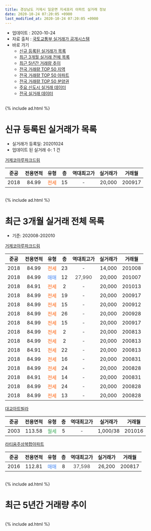 ```yaml
---
title: 경상남도 거제시 일운면 지세포리 아파트 실거래 정보
date: 2020-10-24 07:20:05 +0900
last_modified_at: 2020-10-24 07:20:05 +0900
---
```


* 업데이트 : 2020-10-24
* 자료 출처 : [국토교통부 실거래가 공개시스템](http://rt.molit.go.kr)
* 바로 가기
    * [신규 등록된 실거래가 목록](#신규-등록된-실거래가-목록)
    * [최근 3개월 실거래 전체 목록](#최근-3개월-실거래-전체-목록)
    * [최근 5년간 거래량 추이](#최근-5년간-거래량-추이)
    * [전국 거래량 TOP 50 지역](https://inasie.github.io/apt-trade-info/최근-3개월-전국에서-가장-거래가-많이-발생한-지역)
    * [전국 거래량 TOP 50 아파트](https://inasie.github.io/apt-trade-info/최근-3개월-전국에서-가장-거래가-많이-발생한-아파트)
    * [전국 거래량 TOP 50 분양권](https://inasie.github.io/apt-trade-info/최근-3개월-전국에서-가장-거래가-많이-발생한-분양권)
    * [주요 신도시 실거래 데이터](https://inasie.github.io/apt-trade-info/주요-신도시)
    * [전국 실거래 데이터](https://inasie.github.io/apt-trade-info/전국)
<br>
{% include ad.html %}
<br>

# 신규 등록된 실거래가 목록
* 실거래가 등록일: 20201024
* 업데이트 된 실거래 수: 1 건


[거제코아루파크드림](https://search.naver.com/search.naver?query=%EA%B2%BD%EC%83%81%EB%82%A8%EB%8F%84+%EA%B1%B0%EC%A0%9C%EC%8B%9C+%EC%9D%BC%EC%9A%B4%EB%A9%B4+%EC%A7%80%EC%84%B8%ED%8F%AC%EB%A6%AC+%EA%B1%B0%EC%A0%9C%EC%BD%94%EC%95%84%EB%A3%A8%ED%8C%8C%ED%81%AC%EB%93%9C%EB%A6%BC)

|준공|전용면적|유형|층|역대최고가|실거래가|거래월|
|:---:|:---:|:---:|:---:|:---:|:---:|:---:|
|2018|84.99|<span style="color:#ff5a00">전세</span>|15|<span style="color:#444444">-</span>|20,000|200917|


<br>
{% include ad.html %}
<br>

# 최근 3개월 실거래 전체 목록
* 기준: 202008-202010


[거제코아루파크드림](https://search.naver.com/search.naver?query=%EA%B2%BD%EC%83%81%EB%82%A8%EB%8F%84+%EA%B1%B0%EC%A0%9C%EC%8B%9C+%EC%9D%BC%EC%9A%B4%EB%A9%B4+%EC%A7%80%EC%84%B8%ED%8F%AC%EB%A6%AC+%EA%B1%B0%EC%A0%9C%EC%BD%94%EC%95%84%EB%A3%A8%ED%8C%8C%ED%81%AC%EB%93%9C%EB%A6%BC)

|준공|전용면적|유형|층|역대최고가|실거래가|거래월|
|:---:|:---:|:---:|:---:|:---:|:---:|:---:|
|2018|84.99|<span style="color:#ff5a00">전세</span>|23|<span style="color:#444444">-</span>|14,000|201008|
|2018|84.99|<span style="color:#4285f3">매매</span>|12|<span style="color:#444444">27,990</span>|20,000|201007|
|2018|84.91|<span style="color:#ff5a00">전세</span>|2|<span style="color:#444444">-</span>|20,000|201013|
|2018|84.99|<span style="color:#ff5a00">전세</span>|19|<span style="color:#444444">-</span>|20,000|200917|
|2018|84.99|<span style="color:#ff5a00">전세</span>|15|<span style="color:#444444">-</span>|20,000|200912|
|2018|84.99|<span style="color:#ff5a00">전세</span>|26|<span style="color:#444444">-</span>|20,000|200928|
|2018|84.99|<span style="color:#ff5a00">전세</span>|15|<span style="color:#444444">-</span>|20,000|200917|
|2018|84.99|<span style="color:#ff5a00">전세</span>|2|<span style="color:#444444">-</span>|20,000|200813|
|2018|84.99|<span style="color:#ff5a00">전세</span>|2|<span style="color:#444444">-</span>|20,000|200813|
|2018|84.91|<span style="color:#ff5a00">전세</span>|22|<span style="color:#444444">-</span>|20,000|200813|
|2018|84.99|<span style="color:#ff5a00">전세</span>|16|<span style="color:#444444">-</span>|20,000|200831|
|2018|84.99|<span style="color:#ff5a00">전세</span>|24|<span style="color:#444444">-</span>|20,000|200828|
|2018|84.91|<span style="color:#ff5a00">전세</span>|14|<span style="color:#444444">-</span>|20,000|200831|
|2018|84.99|<span style="color:#ff5a00">전세</span>|24|<span style="color:#444444">-</span>|20,000|200828|
|2018|84.99|<span style="color:#ff5a00">전세</span>|13|<span style="color:#444444">-</span>|20,000|200828|

[대교아트빌라](https://search.naver.com/search.naver?query=%EA%B2%BD%EC%83%81%EB%82%A8%EB%8F%84+%EA%B1%B0%EC%A0%9C%EC%8B%9C+%EC%9D%BC%EC%9A%B4%EB%A9%B4+%EC%A7%80%EC%84%B8%ED%8F%AC%EB%A6%AC+%EB%8C%80%EA%B5%90%EC%95%84%ED%8A%B8%EB%B9%8C%EB%9D%BC)

|준공|전용면적|유형|층|역대최고가|실거래가|거래월|
|:---:|:---:|:---:|:---:|:---:|:---:|:---:|
|2003|113.58|<span style="color:#34a853">월세</span>|5|<span style="color:#444444">-</span>|1,000/38|201016|

[라티움주상복합아파트](https://search.naver.com/search.naver?query=%EA%B2%BD%EC%83%81%EB%82%A8%EB%8F%84+%EA%B1%B0%EC%A0%9C%EC%8B%9C+%EC%9D%BC%EC%9A%B4%EB%A9%B4+%EC%A7%80%EC%84%B8%ED%8F%AC%EB%A6%AC+%EB%9D%BC%ED%8B%B0%EC%9B%80%EC%A3%BC%EC%83%81%EB%B3%B5%ED%95%A9%EC%95%84%ED%8C%8C%ED%8A%B8)

|준공|전용면적|유형|층|역대최고가|실거래가|거래월|
|:---:|:---:|:---:|:---:|:---:|:---:|:---:|
|2016|112.81|<span style="color:#4285f3">매매</span>|8|<span style="color:#444444">37,598</span>|26,200|200817|


<br>
{% include ad.html %}
<br>

# 최근 5년간 거래량 추이


<div style="width:100%;">
    <canvas id="deal_progress" height="200"></canvas>
</div>

<script>
new Chart(document.getElementById("deal_progress"), {
    type: 'line',
    data: {
        labels: ['201510','201511','201512','201601','201602','201603','201604','201605','201606','201607','201608','201609','201610','201611','201612','201701','201702','201703','201704','201705','201706','201707','201708','201709','201710','201711','201712','201801','201802','201803','201804','201805','201806','201807','201808','201809','201810','201811','201812','201901','201902','201903','201904','201905','201906','201907','201908','201909','201910','201911','201912','202001','202002','202003','202004','202005','202006','202007','202008','202009','202010'],
        datasets: [{
            label: '매매',
            pointRadius: 1,
            data: [0, 0, 1, 0, 3, 1, 0, 1, 0, 1, 6, 0, 1, 1, 1, 0, 2, 0, 0, 0, 0, 0, 3, 0, 0, 0, 0, 1, 0, 0, 4, 0, 0, 0, 0, 1, 3, 2, 3, 2, 4, 0, 1, 0, 1, 0, 1, 0, 0, 1, 2, 0, 0, 1, 0, 0, 4, 0, 1, 0, 1],
            borderColor: "rgba(255, 201, 14, 1)",
            backgroundColor: "rgba(255, 201, 14, 0.5)",
            fill: false,
            lineTension: 0
        },{
            label: '전월세',
            pointRadius: 1,
            data: [2, 0, 0, 0, 2, 0, 0, 0, 0, 3, 1, 1, 1, 0, 0, 0, 1, 1, 1, 1, 0, 1, 0, 0, 1, 1, 0, 0, 1, 1, 0, 3, 0, 1, 0, 0, 1, 7, 5, 7, 10, 25, 13, 17, 11, 10, 12, 8, 12, 14, 9, 7, 9, 10, 6, 10, 8, 8, 8, 4, 3],
            borderColor: "rgba(0, 141, 185, 1)",
            backgroundColor: "rgba(0, 141, 185, 0.5)",
            fill: false,
            lineTension: 0
        }
        ]
    },
    options: {
        responsive: true,
        title: {
            display: false
        },
        tooltips: {
            mode: 'index',
            intersect: false
        },
        hover: {
            mode: 'nearest',
            intersect: true
        },
        scales: {
            xAxes: [{
                display: true,
                scaleLabel: {
                    display: true,
                    labelString: '년/월'
                }
            }],
            yAxes: [{
                display: true,
                ticks: {
                    suggestedMin: 0,
                },
                scaleLabel: {
                    display: true,
                    labelString: '실거래 수'
                }
            }]
        }
    }
});

</script>


<br>
{% include ad.html %}
<br>

